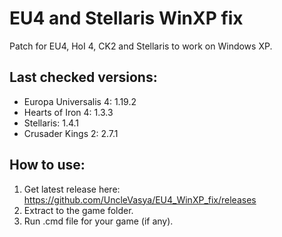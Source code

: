 # EU4 and Stellaris WinXP fix
Patch for EU4, HoI 4, CK2 and Stellaris to work on Windows XP.

## Last checked versions:
- Europa Universalis 4: 1.19.2
- Hearts of Iron 4: 1.3.3
- Stellaris: 1.4.1
- Crusader Kings 2: 2.7.1

## How to use:
1. Get latest release here: https://github.com/UncleVasya/EU4_WinXP_fix/releases
2. Extract to the game folder.
3. Run .cmd file for your game (if any).